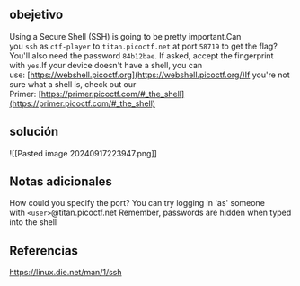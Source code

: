 
## obejetivo
Using a Secure Shell (SSH) is going to be pretty important.Can you `ssh` as `ctf-player` to `titan.picoctf.net` at port `58719` to get the flag?You'll also need the password `84b12bae`. If asked, accept the fingerprint with `yes`.If your device doesn't have a shell, you can use: [https://webshell.picoctf.org](https://webshell.picoctf.org/)If you're not sure what a shell is, check out our Primer: [https://primer.picoctf.com/#_the_shell](https://primer.picoctf.com/#_the_shell)

## solución
![[Pasted image 20240917223947.png]]
## Notas adicionales
How could you specify the port?
You can try logging in 'as' someone with `<user>`@titan.picoctf.net
Remember, passwords are hidden when typed into the shell
## Referencias

https://linux.die.net/man/1/ssh